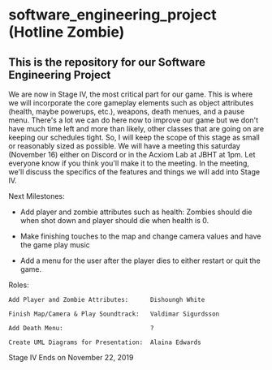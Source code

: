 # software_engineering_project (Hotline Zombie)
This is the repository for our Software Engineering Project
--------------------------------------------------------------------------------------------------------------
We are now in Stage IV, the most critical part for our game. This is where we will incorporate the core gameplay elements such as object attributes (health, maybe powerups, etc.), weapons, death menues, and a pause menu. There's a lot we can do here now to improve our game but we don't have much time left and more than likely, other classes that are going on are keeping our schedules tight. So, I will keep the scope of this stage as small or reasonably sized as possible. We will have a meeting this saturday (November 16) either on Discord or in the Acxiom Lab at JBHT at 1pm. Let everyone know if you think you'll make it to the meeting. In the meeting, we'll discuss the specifics of the features and things we will add into Stage IV.

Next Milestones:
- Add player and zombie attributes such as health: Zombies should die when shot down and player should die when health is 0.  

- Make finishing touches to the map and change camera values and have the game play music

- Add a menu for the user after the player dies to either restart or quit the game. 

Roles:
	
	Add Player and Zombie Attributes:      Dishoungh White
	
	Finish Map/Camera & Play Soundtrack:   Valdimar Sigurdsson
	
	Add Death Menu:                        ?
	
	Create UML Diagrams for Presentation:  Alaina Edwards
	
Stage IV Ends on November 22, 2019
